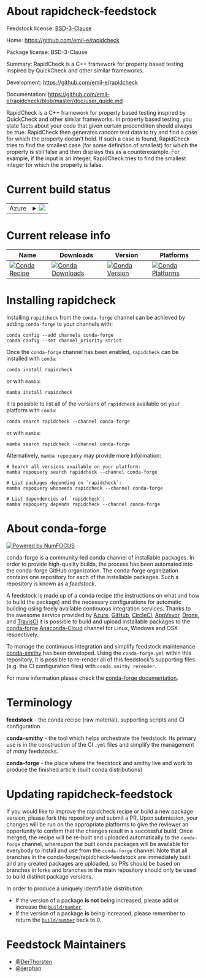 About rapidcheck-feedstock
==========================

Feedstock license: [BSD-3-Clause](https://github.com/conda-forge/rapidcheck-feedstock/blob/main/LICENSE.txt)

Home: https://github.com/emil-e/rapidcheck

Package license: BSD-3-Clause

Summary: RapidCheck is a C++ framework for property based testing inspired by QuickCheck and other similar frameworks.

Development: https://github.com/emil-e/rapidcheck

Documentation: https://github.com/emil-e/rapidcheck/blob/master/doc/user_guide.md

RapidCheck is a C++ framework for property based testing inspired by QuickCheck and other similar frameworks.
In property based testing, you state facts about your code that given certain precondition should always be true.
RapidCheck then generates random test data to try and find a case for which the property doesn't hold.
If such a case is found, RapidCheck tries to find the smallest case (for some definition of smallest)
for which the property is still false and then displays this as a counterexample.
For example, if the input is an integer, RapidCheck tries to find the smallest integer for which the property is false.


Current build status
====================


<table>
    
  <tr>
    <td>Azure</td>
    <td>
      <details>
        <summary>
          <a href="https://dev.azure.com/conda-forge/feedstock-builds/_build/latest?definitionId=19366&branchName=main">
            <img src="https://dev.azure.com/conda-forge/feedstock-builds/_apis/build/status/rapidcheck-feedstock?branchName=main">
          </a>
        </summary>
        <table>
          <thead><tr><th>Variant</th><th>Status</th></tr></thead>
          <tbody><tr>
              <td>linux_64</td>
              <td>
                <a href="https://dev.azure.com/conda-forge/feedstock-builds/_build/latest?definitionId=19366&branchName=main">
                  <img src="https://dev.azure.com/conda-forge/feedstock-builds/_apis/build/status/rapidcheck-feedstock?branchName=main&jobName=linux&configuration=linux%20linux_64_" alt="variant">
                </a>
              </td>
            </tr><tr>
              <td>osx_64</td>
              <td>
                <a href="https://dev.azure.com/conda-forge/feedstock-builds/_build/latest?definitionId=19366&branchName=main">
                  <img src="https://dev.azure.com/conda-forge/feedstock-builds/_apis/build/status/rapidcheck-feedstock?branchName=main&jobName=osx&configuration=osx%20osx_64_" alt="variant">
                </a>
              </td>
            </tr><tr>
              <td>win_64</td>
              <td>
                <a href="https://dev.azure.com/conda-forge/feedstock-builds/_build/latest?definitionId=19366&branchName=main">
                  <img src="https://dev.azure.com/conda-forge/feedstock-builds/_apis/build/status/rapidcheck-feedstock?branchName=main&jobName=win&configuration=win%20win_64_" alt="variant">
                </a>
              </td>
            </tr>
          </tbody>
        </table>
      </details>
    </td>
  </tr>
</table>

Current release info
====================

| Name | Downloads | Version | Platforms |
| --- | --- | --- | --- |
| [![Conda Recipe](https://img.shields.io/badge/recipe-rapidcheck-green.svg)](https://anaconda.org/conda-forge/rapidcheck) | [![Conda Downloads](https://img.shields.io/conda/dn/conda-forge/rapidcheck.svg)](https://anaconda.org/conda-forge/rapidcheck) | [![Conda Version](https://img.shields.io/conda/vn/conda-forge/rapidcheck.svg)](https://anaconda.org/conda-forge/rapidcheck) | [![Conda Platforms](https://img.shields.io/conda/pn/conda-forge/rapidcheck.svg)](https://anaconda.org/conda-forge/rapidcheck) |

Installing rapidcheck
=====================

Installing `rapidcheck` from the `conda-forge` channel can be achieved by adding `conda-forge` to your channels with:

```
conda config --add channels conda-forge
conda config --set channel_priority strict
```

Once the `conda-forge` channel has been enabled, `rapidcheck` can be installed with `conda`:

```
conda install rapidcheck
```

or with `mamba`:

```
mamba install rapidcheck
```

It is possible to list all of the versions of `rapidcheck` available on your platform with `conda`:

```
conda search rapidcheck --channel conda-forge
```

or with `mamba`:

```
mamba search rapidcheck --channel conda-forge
```

Alternatively, `mamba repoquery` may provide more information:

```
# Search all versions available on your platform:
mamba repoquery search rapidcheck --channel conda-forge

# List packages depending on `rapidcheck`:
mamba repoquery whoneeds rapidcheck --channel conda-forge

# List dependencies of `rapidcheck`:
mamba repoquery depends rapidcheck --channel conda-forge
```


About conda-forge
=================

[![Powered by
NumFOCUS](https://img.shields.io/badge/powered%20by-NumFOCUS-orange.svg?style=flat&colorA=E1523D&colorB=007D8A)](https://numfocus.org)

conda-forge is a community-led conda channel of installable packages.
In order to provide high-quality builds, the process has been automated into the
conda-forge GitHub organization. The conda-forge organization contains one repository
for each of the installable packages. Such a repository is known as a *feedstock*.

A feedstock is made up of a conda recipe (the instructions on what and how to build
the package) and the necessary configurations for automatic building using freely
available continuous integration services. Thanks to the awesome service provided by
[Azure](https://azure.microsoft.com/en-us/services/devops/), [GitHub](https://github.com/),
[CircleCI](https://circleci.com/), [AppVeyor](https://www.appveyor.com/),
[Drone](https://cloud.drone.io/welcome), and [TravisCI](https://travis-ci.com/)
it is possible to build and upload installable packages to the
[conda-forge](https://anaconda.org/conda-forge) [Anaconda-Cloud](https://anaconda.org/)
channel for Linux, Windows and OSX respectively.

To manage the continuous integration and simplify feedstock maintenance
[conda-smithy](https://github.com/conda-forge/conda-smithy) has been developed.
Using the ``conda-forge.yml`` within this repository, it is possible to re-render all of
this feedstock's supporting files (e.g. the CI configuration files) with ``conda smithy rerender``.

For more information please check the [conda-forge documentation](https://conda-forge.org/docs/).

Terminology
===========

**feedstock** - the conda recipe (raw material), supporting scripts and CI configuration.

**conda-smithy** - the tool which helps orchestrate the feedstock.
                   Its primary use is in the construction of the CI ``.yml`` files
                   and simplify the management of *many* feedstocks.

**conda-forge** - the place where the feedstock and smithy live and work to
                  produce the finished article (built conda distributions)


Updating rapidcheck-feedstock
=============================

If you would like to improve the rapidcheck recipe or build a new
package version, please fork this repository and submit a PR. Upon submission,
your changes will be run on the appropriate platforms to give the reviewer an
opportunity to confirm that the changes result in a successful build. Once
merged, the recipe will be re-built and uploaded automatically to the
`conda-forge` channel, whereupon the built conda packages will be available for
everybody to install and use from the `conda-forge` channel.
Note that all branches in the conda-forge/rapidcheck-feedstock are
immediately built and any created packages are uploaded, so PRs should be based
on branches in forks and branches in the main repository should only be used to
build distinct package versions.

In order to produce a uniquely identifiable distribution:
 * If the version of a package **is not** being increased, please add or increase
   the [``build/number``](https://docs.conda.io/projects/conda-build/en/latest/resources/define-metadata.html#build-number-and-string).
 * If the version of a package **is** being increased, please remember to return
   the [``build/number``](https://docs.conda.io/projects/conda-build/en/latest/resources/define-metadata.html#build-number-and-string)
   back to 0.

Feedstock Maintainers
=====================

* [@DerThorsten](https://github.com/DerThorsten/)
* [@jjerphan](https://github.com/jjerphan/)

